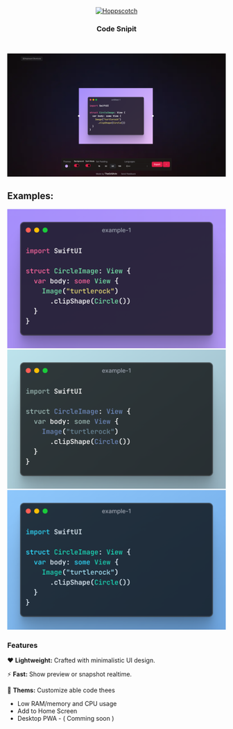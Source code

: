 <div align="center">
  <a href="https://thecodesnipit.vercel.app">
    <img
      src='[./images/banner1](https://github.com/robindev2007/CodeSnapshot/blob/main/public/android-chrome-512x512.png?raw=true)'
      alt="Hoppscotch"
      height="120"
    />
  </a>
  <h3>
    <b>
     Code Snipit
    </b>
  </h3>
  <br />
  <p>
    <a href="https://thecodesnipit.vercel.app">
      <picture>
        <source media="(prefers-color-scheme: dark)" srcset="./images/banner1.png">
        <source media="(prefers-color-scheme: light)" srcset="./images/banner1.png">
        <img alt="Hoppscotch" src="./images/banner1.png">
      </picture>
    </a>
  </p>

</div>

</div>

## Examples:

  <img src='images/example-1.png' >
  <img src='images/example-2.png'>
  <img src='images/example-3.png'>

### **Features**

❤️ **Lightweight:** Crafted with minimalistic UI design.

⚡️ **Fast:** Show preview or snapshot realtime.

🌈 **Thems:** Customize able code thees

- Low RAM/memory and CPU usage
- Add to Home Screen
- Desktop PWA - ( Comming soon )
